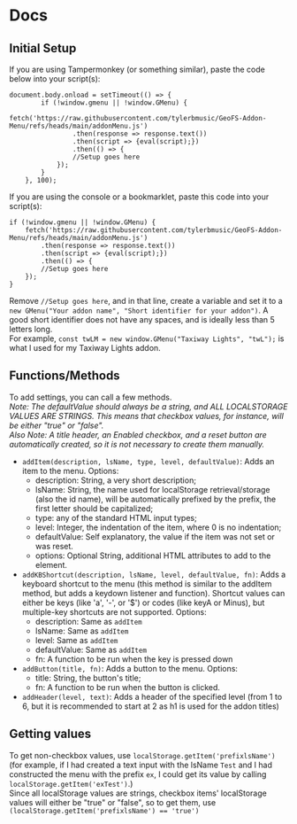 # Docs
## Initial Setup
If you are using Tampermonkey (or something similar), paste the code below into your script(s):
```
document.body.onload = setTimeout(() => {
        if (!window.gmenu || !window.GMenu) {
            fetch('https://raw.githubusercontent.com/tylerbmusic/GeoFS-Addon-Menu/refs/heads/main/addonMenu.js')
                .then(response => response.text())
                .then(script => {eval(script);})
                .then(() => {
                //Setup goes here
            });
        }
    }, 100);
```
If you are using the console or a bookmarklet, paste this code into your script(s):
```
if (!window.gmenu || !window.GMenu) {
    fetch('https://raw.githubusercontent.com/tylerbmusic/GeoFS-Addon-Menu/refs/heads/main/addonMenu.js')
        .then(response => response.text())
        .then(script => {eval(script);})
        .then(() => {
        //Setup goes here
    });
}
```
Remove `//Setup goes here`, and in that line, create a variable and set it to a `new GMenu("Your addon name", "Short identifier for your addon")`. A good short identifier does not have any spaces, and is ideally less than 5 letters long.  
For example, `const twLM = new window.GMenu("Taxiway Lights", "twL");` is what I used for my Taxiway Lights addon.
## Functions/Methods
To add settings, you can call a few methods.  
*Note: The defaultValue should always be a string, and ALL LOCALSTORAGE VALUES ARE STRINGS. This means that checkbox values, for instance, will be either "true" or "false".*    
*Also Note: A title header, an Enabled checkbox, and a reset button are automatically created, so it is not necessary to create them manually.*
* `addItem(description, lsName, type, level, defaultValue)`: Adds an item to the menu. Options:  
  * description: String, a very short description;  
  * lsName: String, the name used for localStorage retrieval/storage (also the id name), will be automatically prefixed by the prefix, the first letter should be capitalized;  
  * type: any of the standard HTML input types;  
  * level: Integer, the indentation of the item, where 0 is no indentation;  
  * defaultValue: Self explanatory, the value if the item was not set or was reset.
  * options: Optional String, additional HTML attributes to add to the element.
* `addKBShortcut(description, lsName, level, defaultValue, fn)`: Adds a keyboard shortcut to the menu (this method is similar to the addItem method, but adds a keydown listener and function). Shortcut values can either be keys (like 'a', '-', or '$') or codes (like keyA or Minus), but multiple-key shortcuts are not supported. Options:  
  * description: Same as `addItem`
  * lsName: Same as `addItem`
  * level: Same as `addItem`
  * defaultValue: Same as `addItem`
  * fn: A function to be run when the key is pressed down
* `addButton(title, fn)`: Adds a button to the menu. Options:  
  * title: String, the button's title;
  * fn: A function to be run when the button is clicked.  
* `addHeader(level, text)`: Adds a header of the specified level (from 1 to 6, but it is recommended to start at 2 as h1 is used for the addon titles)  
## Getting values
To get non-checkbox values, use `localStorage.getItem('prefixlsName')` (for example, if I had created a text input with the lsName `Test` and I had constructed the menu with the prefix `ex`, I could get its value by calling `localStorage.getItem('exTest')`.)  
Since all localStorage values are strings, checkbox items' localStorage values will either be "true" or "false", so to get them, use `(localStorage.getItem('prefixlsName') == 'true')`
